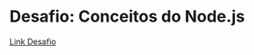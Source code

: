 # Desafio: Conceitos do Node.js

[Link Desafio](https://github.com/Rocketseat/bootcamp-gostack-desafios/blob/master/desafio-conceitos-nodejs/README.md)
